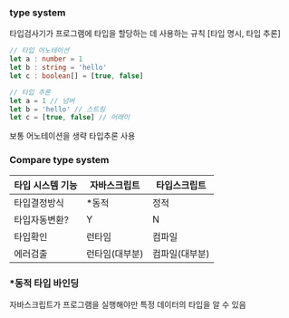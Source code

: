 ### type system
타입검사기가 프로그램에 타입을 할당하는 데 사용하는 규칙
[타입 명시, 타입 추론]


```typescript
// 타입 어노테이션
let a : number = 1
let b : string = 'hello'
let c : boolean[] = [true, false]
```
```typescript
// 타입 추론
let a = 1 // 넘버
let b = 'hello' // 스트링
let c = [true, false] // 어래이
```

보통 어노테이션을 생략 타입추론 사용

### Compare type system

| 타입 시스템 기능 | 자바스크립트   | 타입스크립트   |
| ---------------- | -------------- | -------------- |
| 타입결정방식     | *동적          | 정적           |
| 타입자동변환?    | Y              | N              |
| 타입확인         | 런타임         | 컴파일         |
| 에러검출         | 런타임(대부분) | 컴파일(대부분) |


### *동적 타입 바인딩
자바스크립트가 프로그램을 실행해야만 특정 데이터의 타입을 알 수 있음

